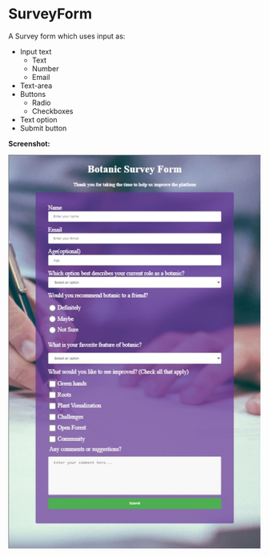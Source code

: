 # SurveyForm
A Survey form which uses input as:
- Input text
  - Text
  - Number 
  - Email
- Text-area
- Buttons
  - Radio
  - Checkboxes
- Text option
- Submit button

**Screenshot:**

![Survey Form about Botanic](https://github.com/Saruwatarii/SurveyForm/blob/main/survey-form-ss.jpg)
